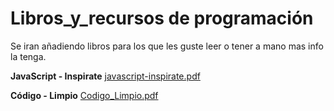 # Libros_y_recursos de  programación
Se iran añadiendo libros para los que les guste leer o tener a mano mas info la tenga.

**JavaScript - Inspirate**
[javascript-inspirate.pdf](https://github.com/karen2289/libros_y_mas/files/11610762/javascript-inspirate.pdf)

**Código - Limpio**
[Codigo_Limpio.pdf](https://github.com/karen2289/libros_y_mas/files/11611125/Codigo_Limpio.pdf)
